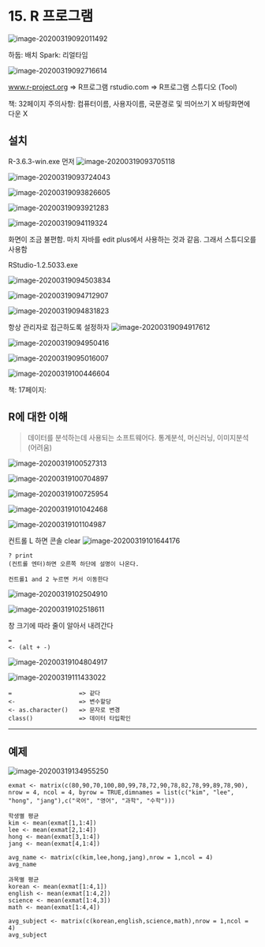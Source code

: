 # 15. R 프로그램

![image-20200319092011492](images/image-20200319092011492.png)

하둡: 배치
Spark: 리얼타임

![image-20200319092716614](images/image-20200319092716614.png)

www.r-project.org  => R프로그램
rstudio.com			=> R프로그램 스튜디오 (Tool)

책: 32페이지
주의사항: 컴퓨터이름, 사용자이름, 국문경로 및 띄어쓰기 X
				바탕화면에 다운 X

## 설치

R-3.6.3-win.exe 먼저
![image-20200319093705118](images/image-20200319093705118.png)

![image-20200319093724043](images/image-20200319093724043.png)

![image-20200319093826605](images/image-20200319093826605.png)

![image-20200319093921283](images/image-20200319093921283.png)

![image-20200319094119324](images/image-20200319094119324.png)

화면이 조금 불편함. 마치 자바를 edit plus에서 사용하는 것과 같음. 그래서 스튜디오를 사용함

RStudio-1.2.5033.exe

![image-20200319094503834](images/image-20200319094503834.png)

![image-20200319094712907](images/image-20200319094712907.png)

![image-20200319094831823](images/image-20200319094831823.png)

항상 관리자로 접근하도록 설정하자
![image-20200319094917612](images/image-20200319094917612.png)

![image-20200319094950416](images/image-20200319094950416.png)

![image-20200319095016007](images/image-20200319095016007.png)

![image-20200319100446604](images/image-20200319100446604.png)

책: 17페이지: 

## R에 대한 이해

> 데이터를 분석하는데 사용되는 소프트웨어다.
> 통계분석, 머신러닝, 이미지분석(어려움)

![image-20200319100527313](images/image-20200319100527313.png)

![image-20200319100704897](images/image-20200319100704897.png)

![image-20200319100725954](images/image-20200319100725954.png)

![image-20200319101042468](images/image-20200319101042468.png)

![image-20200319101104987](images/image-20200319101104987.png)

컨트롤 L 하면 콘솔 clear
![image-20200319101644176](images/image-20200319101644176.png)

```
? print
(컨트롤 엔터)하면 오른쪽 하단에 설명이 나온다.

컨트롤1 and 2 누르면 커서 이동한다
```

![image-20200319102504910](images/image-20200319102504910.png)

![image-20200319102518611](images/image-20200319102518611.png)

창 크기에 따라 줄이 알아서 내려간다

```
=
<- (alt + -)
```

![image-20200319104804917](images/image-20200319104804917.png)

![image-20200319111433022](images/image-20200319111433022.png)



```
=                   => 같다
<-                  => 변수할당
<- as.character()   => 문자로 변경
class()             => 데이터 타입확인
```



---

## 예제

![image-20200319134955250](images/image-20200319134955250.png)

```
exmat <- matrix(c(80,90,70,100,80,99,78,72,90,78,82,78,99,89,78,90), nrow = 4, ncol = 4, byrow = TRUE,dimnames = list(c("kim", "lee", "hong", "jang"),c("국어", "영어", "과학", "수학")))

학생별 평균
kim <- mean(exmat[1,1:4])
lee <- mean(exmat[2,1:4])
hong <- mean(exmat[3,1:4])
jang <- mean(exmat[4,1:4])

avg_name <- matrix(c(kim,lee,hong,jang),nrow = 1,ncol = 4)
avg_name

과목별 평균
korean <- mean(exmat[1:4,1])
english <- mean(exmat[1:4,2])
science <- mean(exmat[1:4,3])
math <- mean(exmat[1:4,4])

avg_subject <- matrix(c(korean,english,science,math),nrow = 1,ncol = 4)
avg_subject
```



> 
